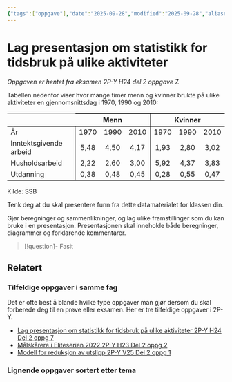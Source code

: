 ```yaml
---
{"tags":["oppgave"],"date":"2025-09-28","modified":"2025-09-28","aliases":[],"dg-publish":true,"temaer":["presenter statistikk"],"fag":["2p-y"],"eksamen":"h24","del":2,"oppgave":7,"title":"Lag presentasjon om statistikk for tidsbruk på ulike aktiviteter","source":null,"todo":["fasit","løsningsforslag"],"permalink":"/lag-presentasjon-om-statistikk-for-tidsbruk-pa-ulike-aktiviteter/","dgPassFrontmatter":true}
---
```



# Lag presentasjon om statistikk for tidsbruk på ulike aktiviteter

<p><span><em>Oppgaven er hentet fra eksamen 2P-Y H24 del 2 oppgave 7.</em></span></p>

Tabellen nedenfor viser hvor mange timer menn og kvinner brukte på ulike aktiviteter en gjennomsnittsdag i 1970, 1990 og 2010:  

<table style="text-align: center;"> <tr style=""> <th style="border-bottom: 2pt solid; text-align: center;"></th> <th colspan=3 style="border-top: 2pt solid; border-bottom: 2pt solid; border-right: 1pt solid;  text-align: center;">Menn</th> <th colspan=3 style="border-bottom: 2pt solid; text-align: center; border-top: 2pt solid;">Kvinner</th> </tr> <tr> <td style="text-align: left; border-right: 1pt solid;">År</td> <td>1970</td> <td>1990</td> <td style="border-right: 1pt solid">2010</td> <td>1970</td> <td>1990</td> <td>2010</td> </tr> <tr> <td style="text-align: left; border-right: 1pt solid;">Inntektsgivende arbeid</td> <td> 5,48 </td> <td> 4,50 </td> <td style="border-right: 1pt solid"> 4,17 </td> <td> 1,93 </td> <td> 2,80 </td> <td> 3,02 </td> </tr> <tr> <td style="text-align: left; border-right: 1pt solid;">Husholdsarbeid</td> <td> 2,22 </td> <td> 2,60 </td> <td style="border-right: 1pt solid"> 3,00 </td> <td> 5,92 </td> <td> 4,37 </td> <td> 3,83 </td> </tr> <tr> <td style="text-align: left; border-right: 1pt solid;">Utdanning</td> <td> 0,38 </td> <td> 0,48 </td> <td style="border-right: 1pt solid"> 0,45 </td> <td> 0,28 </td> <td> 0,55 </td> <td> 0,47 </td> </tr> </table>
Kilde: SSB  

Tenk deg at du skal presentere funn fra dette datamaterialet for klassen din.

Gjør beregninger og sammenlikninger, og lag ulike framstillinger som du kan bruke i en presentasjon. Presentasjonen skal inneholde både beregninger, diagrammer og forklarende kommentarer.

>[!question]- Fasit
> 
>

## Relatert
<h3><span>Tilfeldige oppgaver i samme fag</span></h3><p><span>Det er ofte best å blande hvilke type oppgaver man gjør dersom du skal forberede deg til en prøve eller eksamen. Her er tre tilfeldige oppgaver i 2P-Y.</span></p><div><ul class="dataview list-view-ul"><li><span><a data-tooltip-position="top" aria-label="Lag presentasjon om statistikk for tidsbruk på ulike aktiviteter.md" data-href="Lag presentasjon om statistikk for tidsbruk på ulike aktiviteter.md" href="Lag presentasjon om statistikk for tidsbruk på ulike aktiviteter.md" class="internal-link" target="_blank" rel="noopener nofollow">Lag presentasjon om statistikk for tidsbruk på ulike aktiviteter 2P-Y H24 Del 2 oppg 7</a></span></li><li><span><a data-tooltip-position="top" aria-label="Målskårere i Eliteserien 2022.md" data-href="Målskårere i Eliteserien 2022.md" href="Målskårere i Eliteserien 2022.md" class="internal-link" target="_blank" rel="noopener nofollow">Målskårere i Eliteserien 2022 2P-Y H23 Del 2 oppg 2</a></span></li><li><span><a data-tooltip-position="top" aria-label="Modell for reduksjon av utslipp.md" data-href="Modell for reduksjon av utslipp.md" href="Modell for reduksjon av utslipp.md" class="internal-link" target="_blank" rel="noopener nofollow">Modell for reduksjon av utslipp 2P-Y V25 Del 2 oppg 1</a></span></li></ul></div><h3><span>Lignende oppgaver sortert etter tema</span></h3>
